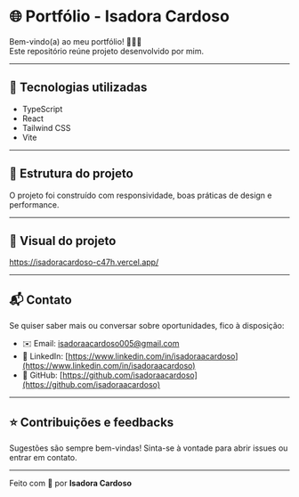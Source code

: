 # 🌐 Portfólio - Isadora Cardoso

Bem-vindo(a) ao meu portfólio! 👩‍💻✨  
Este repositório reúne projeto desenvolvido por mim.

---

## 🚀 Tecnologias utilizadas

- TypeScript  
- React  
- Tailwind CSS   
- Vite  

---

## 📁 Estrutura do projeto

O projeto foi construído com responsividade, boas práticas de design e performance. 

---

## 📸 Visual do projeto

https://isadoracardoso-c47h.vercel.app/

---

## 📬 Contato

Se quiser saber mais ou conversar sobre oportunidades, fico à disposição:

- ✉️ Email: isadoraacardoso005@gmail.com 
- 💼 LinkedIn: [https://www.linkedin.com/in/isadoraacardoso](https://www.linkedin.com/in/isadoraacardoso)  
- 🐙 GitHub: [https://github.com/isadoraacardoso](https://github.com/isadoraacardoso)

---

## ⭐ Contribuições e feedbacks

Sugestões são sempre bem-vindas! Sinta-se à vontade para abrir issues ou entrar em contato.

---

Feito com 💜 por **Isadora Cardoso**
